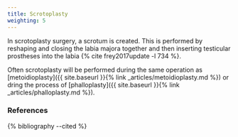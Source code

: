 ```yaml
---
title: Scrotoplasty
weighting: 5
---
```


In scrotoplasty surgery, a scrotum is created. This is performed by reshaping and closing the labia majora together and then inserting testicular prostheses into the labia {% cite frey2017update -l 734 %}.

Often scrotoplasty will be performed during the same operation as [metoidioplasty]({{ site.baseurl }}{% link _articles/metoidioplasty.md %}) or dring the process of [phalloplasty]({{ site.baseurl }}{% link _articles/phalloplasty.md %}).

### References

{% bibliography --cited %}
